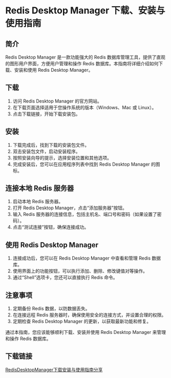 # Redis Desktop Manager 下载、安装与使用指南

## 简介
Redis Desktop Manager 是一款功能强大的 Redis 数据库管理工具，提供了直观的图形用户界面，方便用户管理和操作 Redis 数据库。本指南将详细介绍如何下载、安装和使用 Redis Desktop Manager。

## 下载
1. 访问 Redis Desktop Manager 的官方网站。
2. 在下载页面选择适用于您操作系统的版本（Windows、Mac 或 Linux）。
3. 点击下载链接，开始下载安装包。

## 安装
1. 下载完成后，找到下载的安装包文件。
2. 双击安装包文件，启动安装程序。
3. 按照安装向导的提示，选择安装位置和其他选项。
4. 完成安装后，您可以在应用程序列表中找到 Redis Desktop Manager 的图标。

## 连接本地 Redis 服务器
1. 启动本地 Redis 服务器。
2. 打开 Redis Desktop Manager，点击“添加服务器”按钮。
3. 输入 Redis 服务器的连接信息，包括主机名、端口号和密码（如果设置了密码）。
4. 点击“测试连接”按钮，确保连接成功。

## 使用 Redis Desktop Manager
1. 连接成功后，您可以在 Redis Desktop Manager 中查看和管理 Redis 数据库。
2. 使用界面上的功能按钮，可以执行添加、删除、修改键值对等操作。
3. 通过“Shell”选项卡，您还可以直接执行 Redis 命令。

## 注意事项
1. 定期备份 Redis 数据，以防数据丢失。
2. 在连接远程 Redis 服务器时，确保使用安全的连接方式，并设置合理的权限。
3. 定期检查 Redis Desktop Manager 的更新，以获取最新功能和修复。

通过本指南，您应该能够顺利下载、安装并使用 Redis Desktop Manager 来管理和操作 Redis 数据库。

## 下载链接

[RedisDesktopManager下载安装与使用指南分享](https://pan.quark.cn/s/0e214110c0ba)